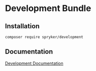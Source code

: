 # Development Bundle

## Installation

```
composer require spryker/development
```

## Documentation

[Development Documentation](http://spryker.github.io/core/bundles/development)
